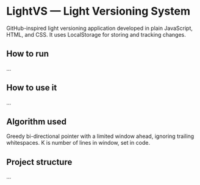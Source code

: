 # LightVS — Light Versioning System
GitHub-inspired light versioning application developed in plain JavaScript, HTML, and CSS. It uses LocalStorage for storing and tracking changes. 

## How to run

...

## How to use it

...

## Algorithm used
Greedy bi-directional pointer with a limited window ahead, ignoring trailing whitespaces. K is number of lines in window, set in code. 




## Project structure

...
